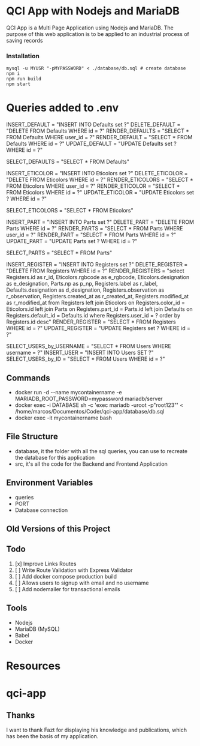 # QCI App with Nodejs and MariaDB

QCI App is a Multi Page Application using Nodejs and MariaDB. The purpose of this web application is to be applied to an industrial process of saving records

### Installation

```
mysql -u MYUSR "-pMYPASSWORD" < ./database/db.sql # create database
npm i
npm run build
npm start
```

# Queries added to .env

INSERT_DEFAULT = "INSERT INTO Defaults set ?"
DELETE_DEFAULT = "DELETE FROM Defaults WHERE id = ?"
RENDER_DEFAULTS = "SELECT * FROM Defaults WHERE user_id = ?"
RENDER_DEFAULT = "SELECT * FROM Defaults WHERE id = ?"
UPDATE_DEFAULT = "UPDATE Defaults set ? WHERE id = ?"

SELECT_DEFAULTS = "SELECT * FROM Defaults"

INSERT_ETICOLOR = "INSERT INTO Eticolors set ?"
DELETE_ETICOLOR = "DELETE FROM Eticolors WHERE id = ?"
RENDER_ETICOLORS = "SELECT * FROM Eticolors WHERE user_id = ?"
RENDER_ETICOLOR = "SELECT * FROM Eticolors WHERE id = ?"
UPDATE_ETICOLOR = "UPDATE Eticolors set ? WHERE id = ?"

SELECT_ETICOLORS = "SELECT * FROM Eticolors"

INSERT_PART = "INSERT INTO Parts set ?"
DELETE_PART = "DELETE FROM Parts WHERE id = ?"
RENDER_PARTS = "SELECT * FROM Parts WHERE user_id = ?"
RENDER_PART = "SELECT * FROM Parts WHERE id = ?"
UPDATE_PART = "UPDATE Parts set ? WHERE id = ?"

SELECT_PARTS = "SELECT * FROM Parts"

INSERT_REGISTER = "INSERT INTO Registers set ?"
DELETE_REGISTER = "DELETE FROM Registers WHERE id = ?"
RENDER_REGISTERS = "select Registers.id as r_id, Eticolors.rgbcode as e_rgbcode, Eticolors.designation as e_designation, Parts.np as p_np, Registers.label as r_label, Defaults.designation as d_designation, Registers.observation as r_observation, Registers.created_at as r_created_at, Registers.modified_at as r_modified_at from Registers left join Eticolors on  Registers.color_id = Eticolors.id left join Parts on Registers.part_id = Parts.id left join Defaults on Registers.default_id = Defaults.id where Registers.user_id = ? order by Registers.id desc" 
RENDER_REGISTER = "SELECT * FROM Registers WHERE id = ?"
UPDATE_REGISTER = "UPDATE Registers set ? WHERE id = ?"

SELECT_USERS_by_USERNAME = "SELECT * FROM Users WHERE username = ?"
INSERT_USER = "INSERT INTO Users SET ?"
SELECT_USERS_by_ID = "SELECT * FROM Users WHERE id = ?"

## Commands

- docker run -d --name mycontainername -e MARIADB_ROOT_PASSWORD=mypassword mariadb/server
- docker exec -i DATABASE sh -c 'exec mariadb -uroot -p"root123"' < /home/marcos/Documentos/Coder/qci-app/database/db.sql
- docker exec -it mycontainername bash

## File Structure

- database, it the folder with all the sql queries, you can use to recreate the database for this application
- src, it's all the code for the Backend and Frontend Application

## Environment Variables

- queries
- PORT
- Database connection

## Old Versions of this Project

## Todo

1. [x] Improve Links Routes
1. [ ] Write Route Validation with Express Validator
1. [ ] Add docker compose production build
1. [ ] Allows users to signup with email and no username
1. [ ] Add nodemailer for transactional emails

## Tools

- Nodejs
- MariaDB (MySQL)
- Babel
- Docker

# Resources

# qci-app

## Thanks

I want to thank Fazt for displaying his knowledge and publications, which has been the basis of my application.
